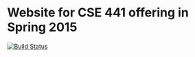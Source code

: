 # Website for CSE 441 offering in Spring 2015

[![Build Status](https://travis-ci.org/uwcse441/web-cse441-sp15.svg?branch=master)](https://travis-ci.org/uwcse441/web-cse441-sp15)